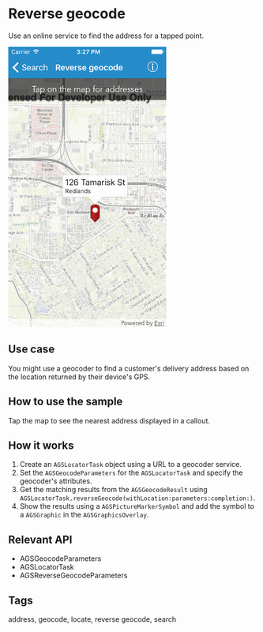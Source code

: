 # Reverse geocode

Use an online service to find the address for a tapped point.

![Reverse geocode sample](reverse-geocode.png)

## Use case

You might use a geocoder to find a customer's delivery address based on the location returned by their device's GPS.

## How to use the sample

Tap the map to see the nearest address displayed in a callout.

## How it works

1. Create an `AGSLocatorTask` object using a URL to a geocoder service.
2. Set the `AGSGeocodeParameters` for the `AGSLocatorTask` and specify the geocoder's attributes.
3. Get the matching results from the `AGSGeocodeResult` using  `AGSLocatorTask.reverseGeocode(withLocation:parameters:completion:)`.
4. Show the results using a `AGSPictureMarkerSymbol` and add the symbol to a `AGSGraphic` in the `AGSGraphicsOverlay`.

## Relevant API

* AGSGeocodeParameters
* AGSLocatorTask
* AGSReverseGeocodeParameters

## Tags

address, geocode, locate, reverse geocode, search





